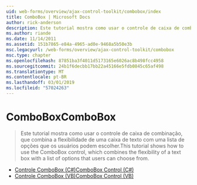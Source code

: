 ```yaml
---
uid: web-forms/overview/ajax-control-toolkit/combobox/index
title: ComboBox | Microsoft Docs
author: rick-anderson
description: Este tutorial mostra como usar o controle de caixa de combinação, que combina a flexibilidade de uma caixa de texto com uma lista de opções que os usuários podem escolher.
ms.author: riande
ms.date: 11/14/2011
ms.assetid: 151b7865-e84a-4965-ad0e-9468a5b50e3b
msc.legacyurl: /web-forms/overview/ajax-control-toolkit/combobox
msc.type: chapter
ms.openlocfilehash: 87851ba3f4011d5173165e6026ac8b498fcc4958
ms.sourcegitcommit: 24b1f6decbb17bb22a45166e5fdb0845c65af498
ms.translationtype: MT
ms.contentlocale: pt-BR
ms.lasthandoff: 03/01/2019
ms.locfileid: "57024263"
---
```

<a name="combobox"></a><span data-ttu-id="5450f-103">ComboBox</span><span class="sxs-lookup"><span data-stu-id="5450f-103">ComboBox</span></span>
====================
> <span data-ttu-id="5450f-104">Este tutorial mostra como usar o controle de caixa de combinação, que combina a flexibilidade de uma caixa de texto com uma lista de opções que os usuários podem escolher.</span><span class="sxs-lookup"><span data-stu-id="5450f-104">This tutorial shows how to use the ComboBox control, which combines the flexibility of a text box with a list of options that users can choose from.</span></span>


- [<span data-ttu-id="5450f-105">Controle ComboBox (C#)</span><span class="sxs-lookup"><span data-stu-id="5450f-105">ComboBox Control (C#)</span></span>](how-do-i-use-the-combobox-control-cs.md)
- [<span data-ttu-id="5450f-106">Controle ComboBox (VB)</span><span class="sxs-lookup"><span data-stu-id="5450f-106">ComboBox Control (VB)</span></span>](how-do-i-use-the-combobox-control-vb.md)
